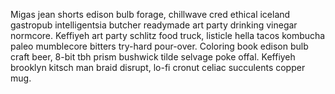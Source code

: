 Migas jean shorts edison bulb forage, chillwave cred ethical iceland gastropub intelligentsia butcher readymade art party drinking vinegar normcore. Keffiyeh art party schlitz food truck, listicle hella tacos kombucha paleo mumblecore bitters try-hard pour-over. Coloring book edison bulb craft beer, 8-bit tbh prism bushwick tilde selvage poke offal. Keffiyeh brooklyn kitsch man braid disrupt, lo-fi cronut celiac succulents copper mug.